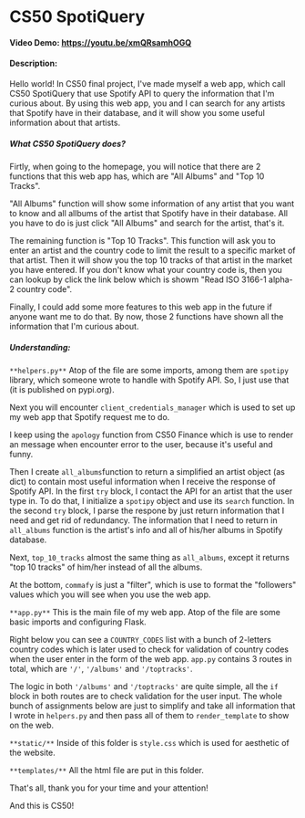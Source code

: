 # CS50 SpotiQuery
#### Video Demo: https://youtu.be/xmQRsamhOGQ
#### Description:
Hello world! In CS50 final project, I've made myself a web app, which call CS50 SpotiQuery that use Spotify API to query the information that I'm curious about.
By using this web app, you and I can search for any artists that Spotify have in their database, and it will show you some useful information about that artists.

##### What CS50 SpotiQuery does?
Firtly, when going to the homepage, you will notice that there are 2 functions that this web app has, which are "All Albums" and "Top 10 Tracks".

"All Albums" function will show some information of any artist that you want to know and all allbums of the artist that Spotify have in their database. All you have to do is just click "All Albums" and search for the artist, that's it.

The remaining function is "Top 10 Tracks". This function will ask you to enter an artist and the country code to limit the result to a specific market of that artist. Then it will show you the top 10 tracks of that artist in the market you have entered. If you don't know what your country code is, then you can lookup by click the link below which is showm "Read ISO 3166-1 alpha-2 country code".

Finally, I could add some more features to this web app in the future if anyone want me to do that. By now, those 2 functions have shown all the information that I'm curious about.

##### Understanding:
`**helpers.py**`
Atop of the file are some imports, among them are `spotipy` library, which someone wrote to handle with Spotify API. So, I just use that (it is published on pypi.org).

Next you will encounter `client_credentials_manager` which is used to set up my web app that Spotify request me to do.

I keep using the `apology` function from CS50 Finance which is use to render an message when encounter error to the user, because it's useful and funny.

Then I create `all_albums`function to return a simplified an artist object (as dict) to contain most useful information when I receive the response of Spotify API. In the first `try` block, I contact the API for an artist that the user type in. To do that, I initialize a `spotipy` object and use its `search` function.
In the second `try` block, I parse the respone by  just return information that I need and get rid of redundancy. The information that I need to return in `all_albums` function is the artist's info and all of his/her albums in Spotify database.

Next, `top_10_tracks` almost the same thing as `all_albums`, except it returns "top 10 tracks" of him/her instead of all the albums.

At the bottom, `commafy` is just a "filter", which is use to format the "followers" values which you will see when you use the web app.

`**app.py**`
This is the main file of my web app. Atop of the file are some basic imports and configuring Flask.

Right below you can see a `COUNTRY_CODES` list with a bunch of 2-letters country codes which is later used to check for validation of country codes when the user enter in the form of the web app.
`app.py` contains 3 routes in total, which are `'/'`, `'/albums'` and `'/toptracks'`.

The logic in both `'/albums'` and `'/toptracks'` are quite simple, all the `if` block in both routes are to check validation for the user input. The whole bunch of assignments below are just to simplify and take all information that I wrote in `helpers.py` and then pass all of them to `render_template` to show on the web.

`**static/**`
Inside of this folder is `style.css` which is used for aesthetic of the website.

`**templates/**`
All the html file are put in this folder.

That's all, thank you for your time and your attention!

And this is CS50!